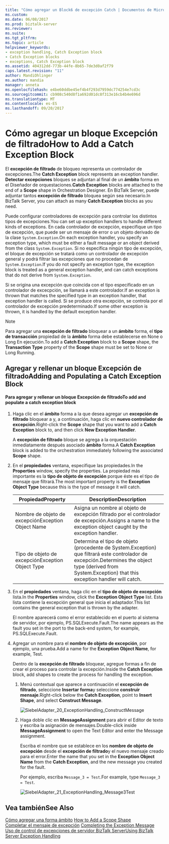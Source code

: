 ```yaml
---
title: "Cómo agregar un Block6 de excepción Catch | Documentos de Microsoft"
ms.custom: 
ms.date: 06/08/2017
ms.prod: biztalk-server
ms.reviewer: 
ms.suite: 
ms.tgt_pltfrm: 
ms.topic: article
helpviewer_keywords:
- exception handling, Catch Exception block
- Catch Exception blocks
- exceptions, Catch Exception block
ms.assetid: 404312dd-773b-44fe-8b65-7de3d0af2f79
caps.latest.revision: "11"
author: MandiOhlinger
ms.author: mandia
manager: anneta
ms.openlocfilehash: e4be60ddbe45ef4b4f293d7959dc774254e7cd3c
ms.sourcegitcommit: cb908c540d8f1a692d01dc8f313e16cb4b4e696d
ms.translationtype: MT
ms.contentlocale: es-ES
ms.lasthandoff: 09/20/2017
---
```

# <a name="how-to-add-a-catch-exception-block"></a><span data-ttu-id="67ee1-102">Cómo agregar un bloque Excepción de filtrado</span><span class="sxs-lookup"><span data-stu-id="67ee1-102">How to Add a Catch Exception Block</span></span>
<span data-ttu-id="67ee1-103">El **excepción de filtrado** de bloqueo representa un controlador de excepciones.</span><span class="sxs-lookup"><span data-stu-id="67ee1-103">The **Catch Exception** block represents an exception handler.</span></span> <span data-ttu-id="67ee1-104">**Detectar excepciones** bloques se adjuntan al final de un **ámbito** forma en el Diseñador de orquestaciones.</span><span class="sxs-lookup"><span data-stu-id="67ee1-104">**Catch Exception** blocks are attached to the end of a **Scope** shape in Orchestration Designer.</span></span> <span data-ttu-id="67ee1-105">En BizTalk Server, puede adjuntar tantos **excepción de filtrado** bloquea según sea necesario.</span><span class="sxs-lookup"><span data-stu-id="67ee1-105">In BizTalk Server, you can attach as many **Catch Exception** blocks as you need.</span></span>  
  
 <span data-ttu-id="67ee1-106">Puede configurar controladores de excepción para controlar los distintos tipos de excepciones.</span><span class="sxs-lookup"><span data-stu-id="67ee1-106">You can set up exception handlers to handle different kinds of exceptions.</span></span> <span data-ttu-id="67ee1-107">En cada controlador de excepción, especifique un tipo de excepción, que puede ser un mensaje de error o un objeto derivado de la clase `System.Exception`.</span><span class="sxs-lookup"><span data-stu-id="67ee1-107">On each exception handler, you specify an exception type, which must be either a fault message or an object derived from the class `System.Exception`.</span></span> <span data-ttu-id="67ee1-108">Si no especifica ningún tipo de excepción, el bloque de excepción se tratará como un controlador de excepción general y podrá filtrar las excepciones que no procedan de `System.Exception`.</span><span class="sxs-lookup"><span data-stu-id="67ee1-108">If you do not specify an exception type, the exception block is treated as a general exception handler, and can catch exceptions that do not derive from `System.Exception`.</span></span>  
  
 <span data-ttu-id="67ee1-109">Si se origina una excepción que coincida con el tipo especificado en un controlador de excecpción, se llamará a este controlador.</span><span class="sxs-lookup"><span data-stu-id="67ee1-109">If an exception is thrown that matches the specified type in an exception handler, that exception handler is called.</span></span> <span data-ttu-id="67ee1-110">Si se produce otra excepción, se controla por el controlador de excepción predeterminado.</span><span class="sxs-lookup"><span data-stu-id="67ee1-110">If some other exception is thrown, it is handled by the default exception handler.</span></span>  
  
> [!NOTE]
>  <span data-ttu-id="67ee1-111">Para agregar una **excepción de filtrado** bloquear a un **ámbito** forma, el **tipo de transacción** propiedad de la **ámbito** forma debe establecerse en None o Long En ejecución.</span><span class="sxs-lookup"><span data-stu-id="67ee1-111">To add a **Catch Exception** block to a **Scope** shape, the **Transaction Type** property of the **Scope** shape must be set to None or Long Running.</span></span>  
  
## <a name="adding-and-populating-a-catch-exception-block"></a><span data-ttu-id="67ee1-112">Agregar y rellenar un bloque Excepción de filtrado</span><span class="sxs-lookup"><span data-stu-id="67ee1-112">Adding and Populating a Catch Exception Block</span></span>  
  
#### <a name="to-add-and-populate-a-catch-exception-block"></a><span data-ttu-id="67ee1-113">Para agregar y rellenar un bloque Excepción de filtrado</span><span class="sxs-lookup"><span data-stu-id="67ee1-113">To add and populate a catch exception block</span></span>  
  
1.  <span data-ttu-id="67ee1-114">Haga clic en el **ámbito** forma a la que desea agregar un **excepción de filtrado** bloquear a y, a continuación, haga clic en **nuevo controlador de excepción**.</span><span class="sxs-lookup"><span data-stu-id="67ee1-114">Right-click the **Scope** shape that you want to add a **Catch Exception** block to, and then click **New Exception Handler**.</span></span>  
  
     <span data-ttu-id="67ee1-115">A **excepción de filtrado** bloque se agrega a la orquestación inmediatamente después asociado **ámbito** forma.</span><span class="sxs-lookup"><span data-stu-id="67ee1-115">A **Catch Exception** block is added to the orchestration immediately following the associated **Scope** shape.</span></span>  
  
2.  <span data-ttu-id="67ee1-116">En el **propiedades** ventana, especifique las propiedades.</span><span class="sxs-lookup"><span data-stu-id="67ee1-116">In the **Properties** window, specify the properties.</span></span> <span data-ttu-id="67ee1-117">La propiedad más importante es la **tipo de objeto de excepción** porque éste es el tipo de mensaje que filtrará.</span><span class="sxs-lookup"><span data-stu-id="67ee1-117">The most important property is the **Exception Object Type** because this is the type of message it will catch.</span></span>  
  
    |<span data-ttu-id="67ee1-118">Propiedad</span><span class="sxs-lookup"><span data-stu-id="67ee1-118">Property</span></span>|<span data-ttu-id="67ee1-119">Description</span><span class="sxs-lookup"><span data-stu-id="67ee1-119">Description</span></span>|  
    |--------------|-----------------|  
    |<span data-ttu-id="67ee1-120">Nombre de objeto de excepción</span><span class="sxs-lookup"><span data-stu-id="67ee1-120">Exception Object Name</span></span>|<span data-ttu-id="67ee1-121">Asigna un nombre al objeto de excepción filtrado por el controlador de excepción.</span><span class="sxs-lookup"><span data-stu-id="67ee1-121">Assigns a name to the exception object caught by the exception handler.</span></span>|  
    |<span data-ttu-id="67ee1-122">Tipo de objeto de excepción</span><span class="sxs-lookup"><span data-stu-id="67ee1-122">Exception Object Type</span></span>|<span data-ttu-id="67ee1-123">Determina el tipo de objeto (procedente de System.Exception) que filtrará este controlador de excepción.</span><span class="sxs-lookup"><span data-stu-id="67ee1-123">Determines the object type (derived from System.Exception) that this exception handler will catch.</span></span>|  
  
3.  <span data-ttu-id="67ee1-124">En el **propiedades** ventana, haga clic en el **tipo de objeto de excepción** lista.</span><span class="sxs-lookup"><span data-stu-id="67ee1-124">In the **Properties** window, click the **Exception Object Type** list.</span></span> <span data-ttu-id="67ee1-125">Esta lista contiene la excepción general que inicia el adaptador.</span><span class="sxs-lookup"><span data-stu-id="67ee1-125">This list contains the general exception that is thrown by the adapter.</span></span>  
  
     <span data-ttu-id="67ee1-126">El nombre aparecerá como el error establecido en el puerto al sistema de servidor, por ejemplo, PS.SQLExecute.Fault.</span><span class="sxs-lookup"><span data-stu-id="67ee1-126">The name appears as the fault you set in the port to the back-end system, for example, PS.SQLExecute.Fault.</span></span>  
  
4.  <span data-ttu-id="67ee1-127">Agregar un nombre para el **nombre de objeto de excepción**, por ejemplo, una prueba.</span><span class="sxs-lookup"><span data-stu-id="67ee1-127">Add a name for the **Exception Object Name**, for example, Test.</span></span>  
  
     <span data-ttu-id="67ee1-128">Dentro de la **excepción de filtrado** bloquear, agregue formas a fin de crear el proceso para controlar la excepción.</span><span class="sxs-lookup"><span data-stu-id="67ee1-128">Inside the **Catch Exception** block, add shapes to create the process for handling the exception.</span></span>  
  
    1.  <span data-ttu-id="67ee1-129">Menú contextual que aparece a continuación el **excepción de filtrado**, seleccione **Insertar forma**y seleccione **construir mensaje**.</span><span class="sxs-lookup"><span data-stu-id="67ee1-129">Right-click below the **Catch Exception**, point to **Insert Shape**, and select **Construct Message**.</span></span>  
  
         ![](../core/media/siebeladapter-20-exceptionhandling-constructmessage.gif "SiebelAdapter_20_ExceptionHandling_ConstructMessage")  
  
    2.  <span data-ttu-id="67ee1-130">Haga doble clic en **MessageAssignment** para abrir el Editor de texto y escriba la asignación de mensajes.</span><span class="sxs-lookup"><span data-stu-id="67ee1-130">Double-click inside **MessageAssignment** to open the Text Editor and enter the Message assignment.</span></span>  
  
         <span data-ttu-id="67ee1-131">Escriba el nombre que se establece en los **nombre de objeto de excepción** desde el **excepción de filtrado**y el nuevo mensaje creado para el error.</span><span class="sxs-lookup"><span data-stu-id="67ee1-131">Enter the name that you set in the **Exception Object Name** from the **Catch Exception**, and the new message you created for the fault.</span></span>  
  
         <span data-ttu-id="67ee1-132">Por ejemplo, escriba `Message_3 = Test`.</span><span class="sxs-lookup"><span data-stu-id="67ee1-132">For example, type `Message_3 = Test`.</span></span>  
  
         ![](../core/media/siebeladapter-21-exceptionhandling-message3test.gif "SiebelAdapter_21_ExceptionHandling_Message3Test")  
  
## <a name="see-also"></a><span data-ttu-id="67ee1-133">Vea también</span><span class="sxs-lookup"><span data-stu-id="67ee1-133">See Also</span></span>  
 <span data-ttu-id="67ee1-134">[Cómo agregar una forma ámbito](../core/how-to-add-a-scope-shape1.md) </span><span class="sxs-lookup"><span data-stu-id="67ee1-134">[How to Add a Scope Shape](../core/how-to-add-a-scope-shape1.md) </span></span>  
 <span data-ttu-id="67ee1-135">[Completar el mensaje de excepción](../core/completing-the-exception-message3.md) </span><span class="sxs-lookup"><span data-stu-id="67ee1-135">[Completing the Exception Message](../core/completing-the-exception-message3.md) </span></span>  
 [<span data-ttu-id="67ee1-136">Uso de control de excepciones de servidor BizTalk Server</span><span class="sxs-lookup"><span data-stu-id="67ee1-136">Using BizTalk Server Exception Handling</span></span>](../core/using-biztalk-server-exception-handling2.md)